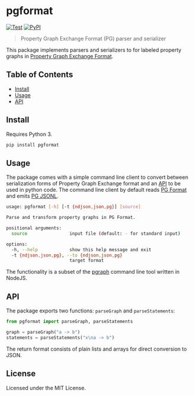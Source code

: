 # pgformat

[![Test](https://github.com/pg-format/pgformat/actions/workflows/test.yml/badge.svg)](https://github.com/pg-format/pgformat/actions/workflows/test.yml)
[![PyPI](https://img.shields.io/pypi/v/pgformat?label=pypi%20package)](https://pypi.org/project/pgformat/)

> Property Graph Exchange Format (PG) parser and serializer

This package implements parsers and serializers to for labeled property graphs in [Property Graph Exchange Format](https://pg-format.github.io/).

[PG Format]: https://pg-format.github.io/specification/#pg-format
[PG JSONL]: https://pg-format.github.io/specification/#pg-jsonl

## Table of Contents

- [Install](#install)
- [Usage](#usage)
- [API](#api)

## Install

Requires Python 3.

~~~sh
pip install pgformat
~~~

<!-- TODO: install with conda -->

## Usage

The package comes with a simple command line client to convert between serialization forms of Property Graph Exchange format and an [API](#api) to be used in python code. The command line client by default reads [PG Format] and emits [PG JSONL].

~~~sh
usage: pgformat [-h] [-t {ndjson,json,pg}] [source]

Parse and transform property graphs in PG Format.

positional arguments:
  source                input file (default: - for standard input)

options:
  -h, --help            show this help message and exit
  -t {ndjson,json,pg}, --to {ndjson,json,pg}
                        target format
~~~

The functionality is a subset of the [pgraph](https://github.com/pg-format/pgraphs) command line tool written in NodeJS.

## API

The package exports two functions: `parseGraph` and `parseStatements`:

~~~python
from pgformat import parseGraph, parseStatements

graph = parseGraph("a -> b")
statements = parseStatements("x\na -> b")
~~~

The return format consists of plain lists and arrays for direct conversion to JSON.

## License

Licensed under the MIT License.

